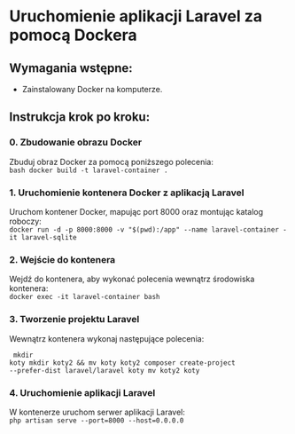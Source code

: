 # Uruchomienie aplikacji Laravel za pomocą Dockera

## Wymagania wstępne:
- Zainstalowany Docker na komputerze.

## Instrukcja krok po kroku:

### 0. Zbudowanie obrazu Docker
Zbuduj obraz Docker za pomocą poniższego polecenia:<br/>
```bash docker build -t laravel-container .```

### 1. Uruchomienie kontenera Docker z aplikacją Laravel

Uruchom kontener Docker, mapując port 8000 oraz montując katalog roboczy:<br/>
```docker run -d -p 8000:8000 -v "$(pwd):/app" --name laravel-container -it laravel-sqlite```

### 2. Wejście do kontenera

Wejdź do kontenera, aby wykonać polecenia wewnątrz środowiska kontenera:<br/>
```docker exec -it laravel-container bash```

### 3. Tworzenie projektu Laravel

Wewnątrz kontenera wykonaj następujące polecenia:
<code><pre>
mkdir koty
mkdir koty2 && mv koty koty2
composer create-project --prefer-dist laravel/laravel koty
mv koty2 koty
</pre></code>

### 4. Uruchomienie aplikacji Laravel

W kontenerze uruchom serwer aplikacji Laravel:<br/>
```php artisan serve --port=8000 --host=0.0.0.0```

